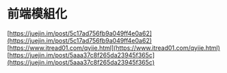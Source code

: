 # 前端模組化

[https://juejin.im/post/5c17ad756fb9a049ff4e0a62](https://juejin.im/post/5c17ad756fb9a049ff4e0a62) [https://www.itread01.com/qyiie.html](https://www.itread01.com/qyiie.html) [https://juejin.im/post/5aaa37c8f265da23945f365c](https://juejin.im/post/5aaa37c8f265da23945f365c)

